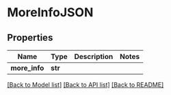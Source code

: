 # MoreInfoJSON

## Properties
Name | Type | Description | Notes
------------ | ------------- | ------------- | -------------
**more_info** | **str** |  | 

[[Back to Model list]](../README.md#documentation-for-models) [[Back to API list]](../README.md#documentation-for-api-endpoints) [[Back to README]](../README.md)


